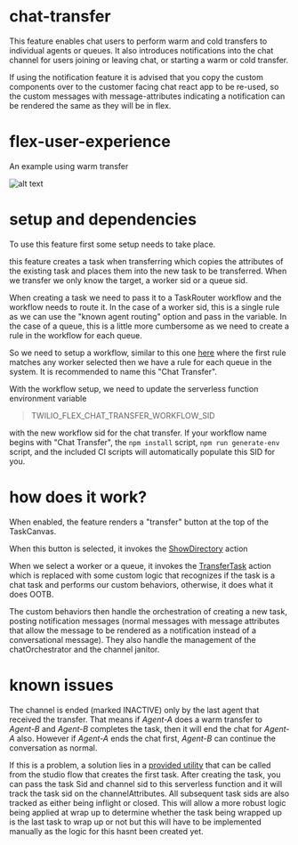 # chat-transfer

This feature enables chat users to perform warm and cold transfers to individual agents or queues. It also introduces notifications into the chat channel for users joining or leaving chat, or starting a warm or cold transfer.

If using the notification feature it is advised that you copy the custom components over to the customer facing chat react app to be re-used, so the custom messages with message-attributes indicating a notification can be rendered the same as they will be in flex.

# flex-user-experience

An example using warm transfer

![alt text](screenshots/flex-user-experience-warm-transfer-full.gif)

# setup and dependencies

To use this feature first some setup needs to take place.

this feature creates a task when transferring which copies the attributes of the existing task and places them into the new task to be transferred. When we transfer we only know the target, a worker sid or a queue sid.

When creating a task we need to pass it to a TaskRouter workflow and the workflow needs to route it. In the case of a worker sid, this is a single rule as we can use the "known agent routing" option and pass in the variable. In the case of a queue, this is a little more cumbersome as we need to create a rule in the workflow for each queue.

So we need to setup a workflow, similar to this one [here](example-taskrouter-workflow.json) where the first rule matches any worker selected then we have a rule for each queue in the system. It is recommended to name this "Chat Transfer".

With the workflow setup, we need to update the serverless function environment variable

> TWILIO_FLEX_CHAT_TRANSFER_WORKFLOW_SID

with the new workflow sid for the chat transfer. If your workflow name begins with "Chat Transfer", the `npm install` script, `npm run generate-env` script, and the included CI scripts will automatically populate this SID for you.

# how does it work?

When enabled, the feature renders a "transfer" button at the top of the TaskCanvas.

When this button is selected, it invokes the [ShowDirectory](https://assets.flex.twilio.com/docs/releases/flex-ui/1.31.2/Actions.html#.ShowDirectory) action

When we select a worker or a queue, it invokes the [TransferTask](https://assets.flex.twilio.com/docs/releases/flex-ui/1.31.2/Actions.html#.TransferTask) action which is replaced with some custom logic that recognizes if the task is a chat task and performs our custom behaviors, otherwise, it does what it does OOTB.

The custom behaviors then handle the orchestration of creating a new task, posting notification messages (normal messages with message attributes that allow the message to be rendered as a notification instead of a conversational message). They also handle the management of the chatOrchestrator and the channel janitor.

# known issues

The channel is ended (marked INACTIVE) only by the last agent that received the transfer. That means if _Agent-A_ does a warm transfer to _Agent-B_ and _Agent-B_ completes the task, then it will end the chat for _Agent-A_ also. However if _Agent-A_ ends the chat first, _Agent-B_ can continue the conversation as normal.

If this is a problem, a solution lies in a [provided utility](../../../../serverless-functions/src/functions/features/chat-transfer/studio/add-task-to-chat-channel-data.protected.js) that can be called from the studio flow that creates the first task. After creating the task, you can pass the task Sid and channel sid to this serverless function and it will track the task sid on the channelAttributes. All subsequent task sids are also tracked as either being inflight or closed. This will allow a more robust logic being applied at wrap up to determine whether the task being wrapped up is the last task to wrap up or not but this will have to be implemented manually as the logic for this hasnt been created yet.
